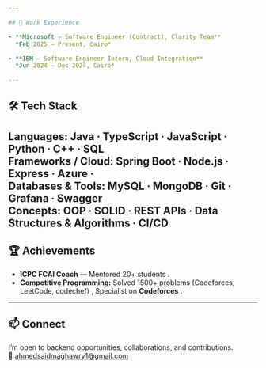 ```yaml
---

## 💼 Work Experience

- **Microsoft – Software Engineer (Contract), Clarity Team**  
  *Feb 2025 – Present, Cairo*  

- **IBM – Software Engineer Intern, Cloud Integration**  
  *Jun 2024 – Dec 2024, Cairo*  

---
```


## 🛠️ Tech Stack
**Languages:** Java · TypeScript · JavaScript · Python · C++ · SQL  
**Frameworks / Cloud:** Spring Boot · Node.js · Express · Azure ·  
**Databases & Tools:** MySQL · MongoDB · Git · Grafana · Swagger  
**Concepts:** OOP · SOLID · REST APIs · Data Structures & Algorithms · CI/CD
---

## 🏆 Achievements
- **ICPC FCAI Coach** — Mentored 20+ students .  
- **Competitive Programming:** Solved 1500+ problems (Codeforces, LeetCode, codechef) , Specialist on **Codeforces** .

---

## 📫 Connect
I’m open to backend opportunities, collaborations, and contributions.  
📧 ahmedsaidmaghawry1@gmail.com
